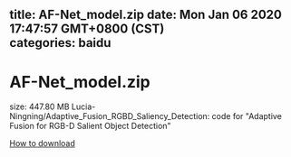 
title: AF-Net_model.zip
date: Mon Jan 06 2020 17:47:57 GMT+0800 (CST)    
categories: baidu
---

# AF-Net_model.zip
size: 447.80 MB
 Lucia-Ningning/Adaptive_Fusion_RGBD_Saliency_Detection: code for "Adaptive Fusion for RGB-D Salient Object Detection"
 

[How to download](https://bpcam.bemobtrk.com/go/2ceec3aa-1ca2-46d6-b9ff-aaa5c184517c?jno=3558)